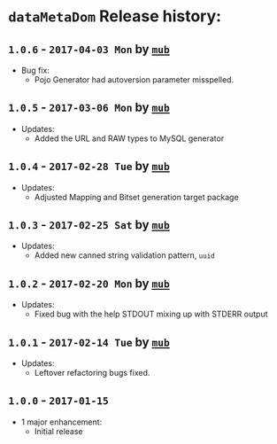 
# `dataMetaDom` Release history:

## `1.0.6` - `2017-04-03 Mon` by [`mub`](https://github.com/mub)
* Bug fix:
    * Pojo Generator had autoversion parameter misspelled.
    
## `1.0.5` - `2017-03-06 Mon` by [`mub`](https://github.com/mub)
* Updates:
    * Added the URL and RAW types to MySQL generator
    
## `1.0.4` - `2017-02-28 Tue` by [`mub`](https://github.com/mub)
* Updates:
    * Adjusted Mapping and Bitset generation target package
    
## `1.0.3` - `2017-02-25 Sat` by [`mub`](https://github.com/mub)
* Updates:
    * Added new canned string validation pattern, `uuid`

## `1.0.2` - `2017-02-20 Mon` by [`mub`](https://github.com/mub)
* Updates:
    * Fixed bug with the help STDOUT mixing up with STDERR output

## `1.0.1` - `2017-02-14 Tue` by [`mub`](https://github.com/mub)
* Updates:
    * Leftover refactoring bugs fixed.

## `1.0.0` - `2017-01-15`
* 1 major enhancement:
    * Initial release
